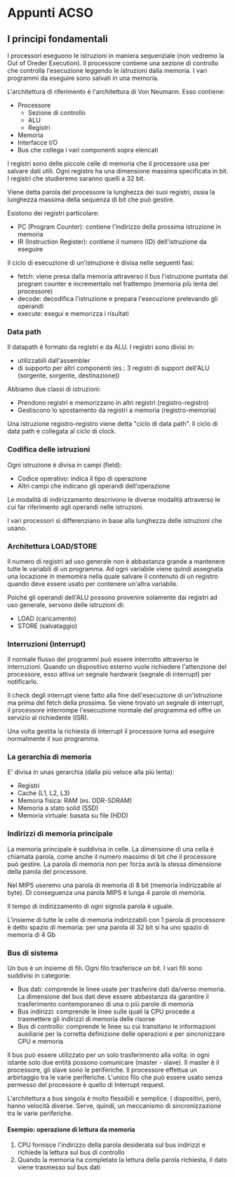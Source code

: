 # Appunti ACSO

<!-- 15/09 -->
## I principi fondamentali

I processori eseguono le istruzioni in maniera sequenziale (non vedremo la Out
of Oreder Execution). Il processore contiene una sezione di controllo che
controlla l'esecuzione leggendo le istruzioni dalla memoria. I vari programmi da
eseguire sono salvati in una memoria.

L'architettura di riferimento è l'architettura di Von Neumann. Esso contiene:

- Processore
  - Sezione di controllo
  - ALU
  - Registri
- Memoria
- Interfacce I/O
- Bus che collega i vari componenti sopra elencati

I registri sono delle piccole celle di memoria che il processore usa per
salvare dati utili. Ogni registro ha una dimensione massima specificata in bit.
I registri che studieremo saranno quelli a 32 bit.

Viene detta parola del processore la lunghezza dei suoi registri, ossia la
lunghezza massima della sequenza di bit che può gestire.

Esistono dei registri particolare:

- PC (Program Counter): contiene l'indirizzo della prossima istruzione
  in memoria
- IR (Instruction Register): contiene il numero (ID) dell'istruzione da eseguire

Il ciclo di esecuzione di un'istruzione è divisa nelle seguenti fasi:

- fetch: viene presa dalla memoria attraverso il bus l'istruzione puntata dal
  program counter e incrementalo nel frattempo (memoria più lenta del
  processore)
- decode: decodifica l'istruzione e prepara l'esecuzione prelevando gli operandi
- execute: esegui e memorizza i risultati

### Data path

Il datapath è formato da registri e da ALU. I registri sono divisi in:

- utilizzabili dall'assembler
- di supporto per altri componenti (es.: 3 registri di support dell'ALU
  (sorgente, sorgente, destinazione))

Abbiamo due classi di istruzioni:

- Prendono registri e memorizzano in altri registri (registro-registro)
- Gestiscono lo spostamento da registri a memoria (registro-memoria)

Una istruzione registro-registro viene detta "ciclo di data path". Il ciclo di
data path e collegata al ciclo di clock.

### Codifica delle istruzioni

Ogni istruzione è divisa in campi (field):

- Codice operativo: indica il tipo di operazione
- Altri campi che indicano gli operandi dell'operazione

Le modalità di indirizzamento descrivono le diverse modalità attraverso le cui
far riferimento agli operandi nelle istruzioni.

I vari processori si differenziano in base alla lunghezza delle istruzioni che
usano.

### Architettura LOAD/STORE

Il numero di registri ad uso generale non è abbastanza grande a mantenere tutte
le variabili di un programma. Ad ogni variabile viene quindi assegnata una
locazione in memomira nella quale salvare il contenuto di un registro quando
deve essere usato per contenere un'altra variabile.

Poiché gli operandi dell'ALU possono provenire solamente dai registri ad uso
generale, servono delle istruzioni di:

- LOAD (caricamento)
- STORE (salvataggio)

### Interruzioni (interrupt)

Il normale flusso dei programmi può essere interrotto attraverso le
interruzioni. Quando un dispositivo esterno vuole richiedere l'attenzione del
processore, esso attiva un segnale hardware (segnale di interrupt) per
notificarlo.

Il check degli interrupt viene fatto alla fine dell'esecuzione di
un'istruzione ma prima del fetch della prossima. Se viene trovato un segnale di
interrupt, il processore interrompe l'esecuzione normale del programma ed offre
un servizio al richiedente (ISR).

Una volta gestita la richiesta di interrupt il processore torna ad eseguire
normalmente il suo  programma.

### La gerarchia di memoria

E' divisa in unas gerarchia (dalla più veloce alla più lenta):

- Registri
- Cache (L1, L2, L3)
- Memoria fisica: RAM (es. DDR-SDRAM)
- Memoria a stato solid (SSD)
- Memoria virtuale: basata su file (HDD)

### Indirizzi di memoria principale

La memoria principale è suddivisa in celle. La dimensione di una cella è
chiamata parola, come anche il numero massimo di bit che il processore può
gestire. La parola di memoria non per forza avrà la stessa dimensione della
parola del processore.

Nel MIPS useremo una parola di memoria di 8 bit (memoria indirizzabile al byte).
Di conseguenza una parola MIPS è lunga 4 parole di memoria.

Il tempo di indirizzamento di ogni signola parola è uguale.

L'insieme di tutte le celle di memoria indirizzabili con 1 parola di processore
è detto spazio di memoria: per una parola di 32 bit si ha uno spazio di memoria
di 4 Gb

### Bus di sistema

Un bus è un insieme di fili. Ogni filo trasferisce un bit. I vari fili sono
suddivisi in categorie:

- Bus dati: comprende le linee usate per trasferire dati da/verso memoria.
  La dimensione del bus dati deve essere abbastanza da garantire il
  trasferimento contemporaneo di una o più parole di memoria
- Bus indirizzi: comprende le linee sulle quali la CPU procede a trasmettere
  gli indirizzi di memoria delle risorse
- Bus di controllo: comprende le linee su cui transitano le informazioni
  ausiliarie per la corretta definizione delle operazioni e per sincronizzare
  CPU e memoria

Il bus può essere utilizzato per un solo trasferimento alla volta: in ogni
istante solo due entità possono comunicare (master - slave). Il master è il
processore, gli slave sono le periferiche. Il processore effettua
un arbirtaggio tra le varie periferiche. L'unico filo che può essere usato senza
permesso del processore è quello di Interrupt request.

L'architettura a bus singola è molto flessibili e semplice. I dispositivi, però,
hanno velocità diverse. Serve, quindi, un meccanismo di sincronizzazione tra le
varie periferiche.

#### Esempio: operazione di lettura da memoria

1. CPU fornisce l'indirizzo della parola desiderata sul bus indirizzi e richiede
  la lettura sul bus di controllo
2. Quando la memoria ha completato la lettura della parola richiesta, il dato
  viene trasmesso sul bus dati
